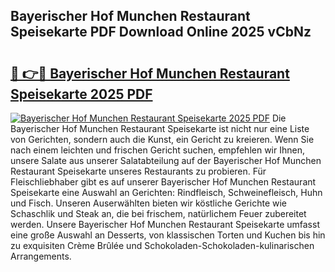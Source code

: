 ## Bayerischer Hof Munchen Restaurant Speisekarte PDF Download Online 2025 vCbNz

# <h2><a href="http://gc9u0o4.nevu.top/?p=Bayerischer+Hof+Munchen+Restaurant+Speisekarte">🔗 👉🔴 Bayerischer Hof Munchen Restaurant Speisekarte 2025 PDF</a></h2>

[![Bayerischer Hof Munchen Restaurant Speisekarte 2025 PDF](https://i.imgur.com/dBaPXMq.png)](http://gc9u0o4.nevu.top/?p=Bayerischer+Hof+Munchen+Restaurant+Speisekarte)
Die Bayerischer Hof Munchen Restaurant Speisekarte ist nicht nur eine Liste von Gerichten, sondern auch die Kunst, ein Gericht zu kreieren. Wenn Sie nach einem leichten und frischen Gericht suchen, empfehlen wir Ihnen, unsere Salate aus unserer Salatabteilung auf der Bayerischer Hof Munchen Restaurant Speisekarte unseres Restaurants zu probieren. Für Fleischliebhaber gibt es auf unserer Bayerischer Hof Munchen Restaurant Speisekarte eine Auswahl an Gerichten: Rindfleisch, Schweinefleisch, Huhn und Fisch. Unseren Auserwählten bieten wir köstliche Gerichte wie Schaschlik und Steak an, die bei frischem, natürlichem Feuer zubereitet werden. Unsere Bayerischer Hof Munchen Restaurant Speisekarte umfasst eine große Auswahl an Desserts, von klassischen Torten und Kuchen bis hin zu exquisiten Crème Brûlée und Schokoladen-Schokoladen-kulinarischen Arrangements.
